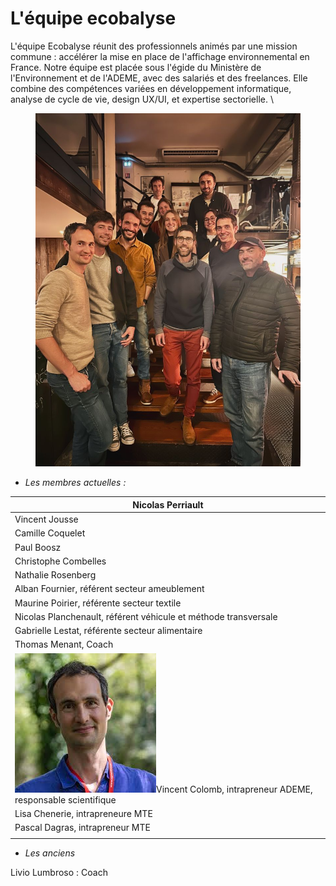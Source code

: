# L'équipe ecobalyse

L'équipe Ecobalyse réunit des professionnels animés par une mission commune : accélérer la mise en place de l'affichage environnemental en France. Notre équipe est placée sous l'égide du Ministère de l'Environnement et de l'ADEME, avec des salariés et des freelances. Elle combine des compétences variées en développement informatique, analyse de cycle de vie, design UX/UI, et expertise sectorielle. \


<figure><img src=".gitbook/assets/1733309007918.jpg" alt=""><figcaption></figcaption></figure>



* _Les membres actuelles :_

| Nicolas Perriault                                                                                                                 |
| --------------------------------------------------------------------------------------------------------------------------------- |
| Vincent Jousse                                                                                                                    |
| Camille Coquelet                                                                                                                  |
| Paul Boosz                                                                                                                        |
| Christophe Combelles                                                                                                              |
| Nathalie Rosenberg                                                                                                                |
| Alban Fournier, référent secteur ameublement                                                                                      |
| Maurine Poirier, référente secteur textile                                                                                        |
| Nicolas Planchenault, référent véhicule et méthode transversale                                                                   |
| Gabrielle Lestat, référente secteur alimentaire                                                                                   |
| Thomas Menant, Coach                                                                                                              |
|  <img src=".gitbook/assets/Vincent 2024.jpg" alt="" data-size="line">Vincent Colomb, intrapreneur ADEME, responsable scientifique |
| Lisa Chenerie, intrapreneure MTE                                                                                                  |
| Pascal Dagras, intrapreneur MTE                                                                                                   |
|                                                                                                                                   |

* _Les anciens_

Livio Lumbroso : Coach

&#x20;
